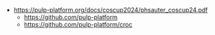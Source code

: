 

* https://pulp-platform.org/docs/coscup2024/phsauter_coscup24.pdf
    * https://github.com/pulp-platform
    * https://github.com/pulp-platform/croc
    